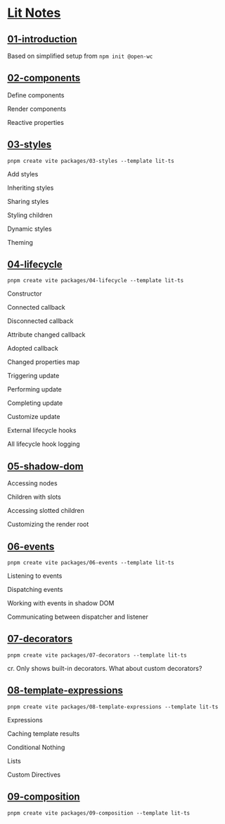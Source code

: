 # [Lit Notes](https://lit.dev/docs)

## [01-introduction](https://lit.dev/docs/getting-started/)

Based on simplified setup from `npm init @open-wc`

## [02-components](https://lit.dev/docs/components/overview/)

Define components

Render components

Reactive properties

## [03-styles](https://lit.dev/docs/components/styles/)

`pnpm create vite packages/03-styles --template lit-ts`

Add styles

Inheriting styles

Sharing styles

Styling children

Dynamic styles

Theming

## [04-lifecycle](https://lit.dev/docs/components/lifecycle/)

`pnpm create vite packages/04-lifecycle --template lit-ts`

Constructor

Connected callback

Disconnected callback

Attribute changed callback

Adopted callback

Changed properties map

Triggering update

Performing update

Completing update

Customize update

External lifecycle hooks

All lifecycle hook logging

## [05-shadow-dom](https://lit.dev/docs/components/shadow-dom/)

Accessing nodes

Children with slots

Accessing slotted children

Customizing the render root

## [06-events](https://lit.dev/docs/components/events/)

`pnpm create vite packages/06-events --template lit-ts`

Listening to events

Dispatching events

Working with events in shadow DOM

Communicating between dispatcher and listener

## [07-decorators](https://lit.dev/docs/components/decorators/)

`pnpm create vite packages/07-decorators --template lit-ts`

cr. Only shows built-in decorators. What about custom decorators?

## [08-template-expressions](https://lit.dev/docs/components/template-expressions/)

`pnpm create vite packages/08-template-expressions --template lit-ts`

Expressions

Caching template results

Conditional Nothing

Lists

Custom Directives

## [09-composition](https://lit.dev/docs/composition/overview)

`pnpm create vite packages/09-composition --template lit-ts`

